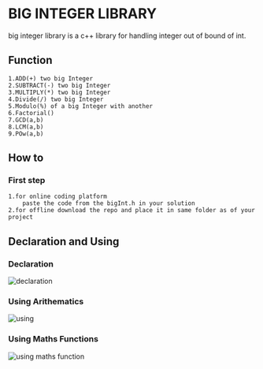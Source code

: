 # BIG INTEGER LIBRARY
big integer library is a c++ library for handling integer out of bound of int.
## Function 
    1.ADD(+) two big Integer
    2.SUBTRACT(-) two big Integer
    3.MULTIPLY(*) two big Integer
    4.Divide(/) two big Integer
    5.Modulo(%) of a big Integer with another
    6.Factorial()
    7.GCD(a,b)
    8.LCM(a,b)
    9.POw(a,b)
## How to
### First step
    1.for online coding platform
        paste the code from the bigInt.h in your solution
    2.for offline download the repo and place it in same folder as of your project
## Declaration and Using
### Declaration 
![declaration](https://github.com/Prince-Pratap/bigIntLibOOP/assets/128032381/95f2023b-bd0b-4e7e-a548-cf50f2293e2b)
### Using Arithematics
![using](https://github.com/Prince-Pratap/bigIntLibOOP/assets/128032381/1903a651-9a22-487c-9f29-0cd07b7a0abb)
### Using Maths Functions
![using maths function](https://github.com/Prince-Pratap/bigIntLibOOP/assets/128032381/aef1611f-03eb-47d3-8de8-d36c6a0a900f)





